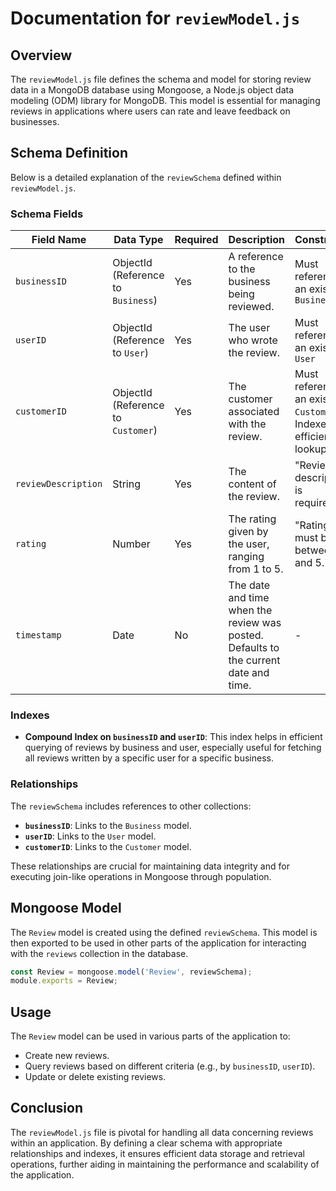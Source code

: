 # Documentation for `reviewModel.js`

## Overview
The `reviewModel.js` file defines the schema and model for storing review data in a MongoDB database using Mongoose, a Node.js object data modeling (ODM) library for MongoDB. This model is essential for managing reviews in applications where users can rate and leave feedback on businesses.

## Schema Definition
Below is a detailed explanation of the `reviewSchema` defined within `reviewModel.js`.

### Schema Fields

| Field Name         | Data Type                           | Required | Description                                                                                     | Constraints                           |
|--------------------|-------------------------------------|----------|-------------------------------------------------------------------------------------------------|---------------------------------------|
| `businessID`       | ObjectId (Reference to `Business`)  | Yes      | A reference to the business being reviewed.                                                     | Must reference an existing `Business` |
| `userID`           | ObjectId (Reference to `User`)      | Yes      | The user who wrote the review.                                                                  | Must reference an existing `User`     |
| `customerID`       | ObjectId (Reference to `Customer`)  | Yes      | The customer associated with the review.                                                        | Must reference an existing `Customer`, Indexed for efficient lookup |
| `reviewDescription`| String                              | Yes      | The content of the review.                                                                      | "Review description is required."     |
| `rating`           | Number                              | Yes      | The rating given by the user, ranging from 1 to 5.                                              | "Rating must be between 1 and 5."     |
| `timestamp`        | Date                                | No       | The date and time when the review was posted. Defaults to the current date and time.            | -                                     |

### Indexes

- **Compound Index on `businessID` and `userID`**: This index helps in efficient querying of reviews by business and user, especially useful for fetching all reviews written by a specific user for a specific business.

### Relationships
The `reviewSchema` includes references to other collections:
- **`businessID`**: Links to the `Business` model.
- **`userID`**: Links to the `User` model.
- **`customerID`**: Links to the `Customer` model.

These relationships are crucial for maintaining data integrity and for executing join-like operations in Mongoose through population.

## Mongoose Model
The `Review` model is created using the defined `reviewSchema`. This model is then exported to be used in other parts of the application for interacting with the `reviews` collection in the database.

```javascript
const Review = mongoose.model('Review', reviewSchema);
module.exports = Review;
```

## Usage
The `Review` model can be used in various parts of the application to:
- Create new reviews.
- Query reviews based on different criteria (e.g., by `businessID`, `userID`).
- Update or delete existing reviews.

## Conclusion
The `reviewModel.js` file is pivotal for handling all data concerning reviews within an application. By defining a clear schema with appropriate relationships and indexes, it ensures efficient data storage and retrieval operations, further aiding in maintaining the performance and scalability of the application.